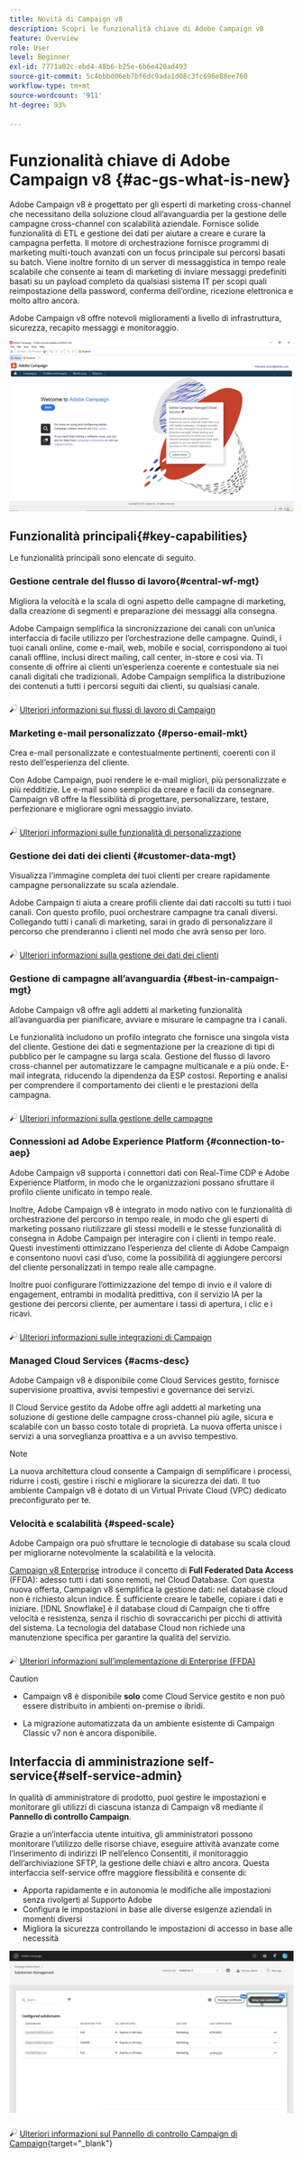 ```yaml
---
title: Novità di Campaign v8
description: Scopri le funzionalità chiave di Adobe Campaign v8
feature: Overview
role: User
level: Beginner
exl-id: 7771a02c-ebd4-48b6-b25e-6b6e420ad493
source-git-commit: 5c4bbbd06eb7bf6dc9ada1d08c3fc696e88ee760
workflow-type: tm+mt
source-wordcount: '911'
ht-degree: 93%

---
```


# Funzionalità chiave di Adobe Campaign v8 {#ac-gs-what-is-new}

Adobe Campaign v8 è progettato per gli esperti di marketing cross-channel che necessitano della soluzione cloud all’avanguardia per la gestione delle campagne cross-channel con scalabilità aziendale. Fornisce solide funzionalità di ETL e gestione dei dati per aiutare a creare e curare la campagna perfetta. Il motore di orchestrazione fornisce programmi di marketing multi-touch avanzati con un focus principale sui percorsi basati su batch. Viene inoltre fornito di un server di messaggistica in tempo reale scalabile che consente ai team di marketing di inviare messaggi predefiniti basati su un payload completo da qualsiasi sistema IT per scopi quali reimpostazione della password, conferma dell’ordine, ricezione elettronica e molto altro ancora.

Adobe Campaign v8 offre notevoli miglioramenti a livello di infrastruttura, sicurezza, recapito messaggi e monitoraggio.

![](assets/home-page.png)

## Funzionalità principali{#key-capabilities}

Le funzionalità principali sono elencate di seguito.

### Gestione centrale del flusso di lavoro{#central-wf-mgt}

Migliora la velocità e la scala di ogni aspetto delle campagne di marketing, dalla creazione di segmenti e preparazione dei messaggi alla consegna.

Adobe Campaign semplifica la sincronizzazione dei canali con un’unica interfaccia di facile utilizzo per l’orchestrazione delle campagne. Quindi, i tuoi canali online, come e-mail, web, mobile e social, corrispondono ai tuoi canali offline, inclusi direct mailing, call center, in-store e così via. Ti consente di offrire ai clienti un’esperienza coerente e contestuale sia nei canali digitali che tradizionali. Adobe Campaign semplifica la distribuzione dei contenuti a tutti i percorsi seguiti dai clienti, su qualsiasi canale.

![](../assets/do-not-localize/glass.png) [Ulteriori informazioni sui flussi di lavoro di Campaign](../config/workflows.md)

### Marketing e-mail personalizzato {#perso-email-mkt}

Crea e-mail personalizzate e contestualmente pertinenti, coerenti con il resto dell’esperienza del cliente.

Con Adobe Campaign, puoi rendere le e-mail migliori, più personalizzate e più redditizie. Le e-mail sono semplici da creare e facili da consegnare. Campaign v8 offre la flessibilità di progettare, personalizzare, testare, perfezionare e migliorare ogni messaggio inviato.

![](../assets/do-not-localize/glass.png) [Ulteriori informazioni sulle funzionalità di personalizzazione](create-message.md)

### Gestione dei dati dei clienti {#customer-data-mgt}

Visualizza l’immagine completa dei tuoi clienti per creare rapidamente campagne personalizzate su scala aziendale.

Adobe Campaign ti aiuta a creare profili cliente dai dati raccolti su tutti i tuoi canali. Con questo profilo, puoi orchestrare campagne tra canali diversi. Collegando tutti i canali di marketing, sarai in grado di personalizzare il percorso che prenderanno i clienti nel modo che avrà senso per loro.

![](../assets/do-not-localize/glass.png) [Ulteriori informazioni sulla gestione dei dati dei clienti](audiences.md)

### Gestione di campagne all’avanguardia {#best-in-campaign-mgt}

Adobe Campaign v8 offre agli addetti al marketing funzionalità all’avanguardia per pianificare, avviare e misurare le campagne tra i canali.

Le funzionalità includono un profilo integrato che fornisce una singola vista del cliente. Gestione dei dati e segmentazione per la creazione di tipi di pubblico per le campagne su larga scala. Gestione del flusso di lavoro cross-channel per automatizzare le campagne multicanale e a più onde. E-mail integrata, riducendo la dipendenza da ESP costosi. Reporting e analisi per comprendere il comportamento dei clienti e le prestazioni della campagna.

![](../assets/do-not-localize/glass.png) [Ulteriori informazioni sulla gestione delle campagne](campaigns.md)


### Connessioni ad Adobe Experience Platform {#connection-to-aep}

Adobe Campaign v8 supporta i connettori dati con Real-Time CDP e Adobe Experience Platform, in modo che le organizzazioni possano sfruttare il profilo cliente unificato in tempo reale.

Inoltre, Adobe Campaign v8 è integrato in modo nativo con le funzionalità di orchestrazione del percorso in tempo reale, in modo che gli esperti di marketing possano riutilizzare gli stessi modelli e le stesse funzionalità di consegna in Adobe Campaign per interagire con i clienti in tempo reale. Questi investimenti ottimizzano l’esperienza del cliente di Adobe Campaign e consentono nuovi casi d’uso, come la possibilità di aggiungere percorsi del cliente personalizzati in tempo reale alle campagne.

Inoltre puoi configurare l’ottimizzazione del tempo di invio e il valore di engagement, entrambi in modalità predittiva, con il servizio IA per la gestione dei percorsi cliente, per aumentare i tassi di apertura, i clic e i ricavi.

![](../assets/do-not-localize/glass.png) [Ulteriori informazioni sulle integrazioni di Campaign](../connect/integration.md)


### Managed Cloud Services {#acms-desc}

Adobe Campaign v8 è disponibile come Cloud Services gestito, fornisce supervisione proattiva, avvisi tempestivi e governance dei servizi.

Il Cloud Service gestito da Adobe offre agli addetti al marketing una soluzione di gestione delle campagne cross-channel più agile, sicura e scalabile con un basso costo totale di proprietà. La nuova offerta unisce i servizi a una sorveglianza proattiva e a un avviso tempestivo.

>[!NOTE]
>
>La nuova architettura cloud consente a Campaign di semplificare i processi, ridurre i costi, gestire i rischi e migliorare la sicurezza dei dati. Il tuo ambiente Campaign v8 è dotato di un Virtual Private Cloud (VPC) dedicato preconfigurato per te.

### Velocità e scalabilità {#speed-scale}

Adobe Campaign ora può sfruttare le tecnologie di database su scala cloud per migliorarne notevolmente la scalabilità e la velocità.

[Campaign v8 Enterprise](../architecture/enterprise-deployment.md) introduce il concetto di **Full Federated Data Access** (FFDA): adesso tutti i dati sono remoti, nel Cloud Database. Con questa nuova offerta, Campaign v8 semplifica la gestione dati: nel database cloud non è richiesto alcun indice. È sufficiente creare le tabelle, copiare i dati e iniziare. [!DNL Snowflake] è il database cloud di Campaign che ti offre velocità e resistenza, senza il rischio di sovraccarichi per picchi di attività del sistema. La tecnologia del database Cloud non richiede una manutenzione specifica per garantire la qualità del servizio.

![](../assets/do-not-localize/glass.png) [Ulteriori informazioni sull’implementazione di Enterprise (FFDA)](../architecture/enterprise-deployment.md)

>[!CAUTION]
>
>* Campaign v8 è disponibile **solo** come Cloud Service gestito e non può essere distribuito in ambienti on-premise o ibridi.
>
>* La migrazione automatizzata da un ambiente esistente di Campaign Classic v7 non è ancora disponibile.


## Interfaccia di amministrazione self-service{#self-service-admin}

In qualità di amministratore di prodotto, puoi gestire le impostazioni e monitorare gli utilizzi di ciascuna istanza di Campaign v8 mediante il **Pannello di controllo Campaign**.

Grazie a un’interfaccia utente intuitiva, gli amministratori possono monitorare l’utilizzo delle risorse chiave, eseguire attività avanzate come l’inserimento di indirizzi IP nell’elenco Consentiti, il monitoraggio dell’archiviazione SFTP, la gestione delle chiavi e altro ancora. Questa interfaccia self-service offre maggiore flessibilità e consente di:

* Apporta rapidamente e in autonomia le modifiche alle impostazioni senza rivolgerti al Supporto Adobe
* Configura le impostazioni in base alle diverse esigenze aziendali in momenti diversi
* Migliora la sicurezza controllando le impostazioni di accesso in base alle necessità

![](assets/subdomain1.png)

![](../assets/do-not-localize/glass.png) [Ulteriori informazioni sul Pannello di controllo Campaign di Campaign](https://experienceleague.adobe.com/docs/control-panel/using/discover-control-panel/key-features.html?lang=it){target="_blank"}



